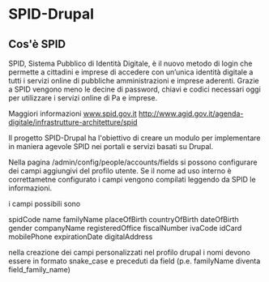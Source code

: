 # SPID-Drupal

## Cos'è SPID
SPID, Sistema Pubblico di Identità Digitale, è il nuovo metodo di login che permette a cittadini e imprese di accedere con un’unica identità digitale a tutti i servizi online di pubbliche amministrazioni e imprese aderenti.
Grazie a SPID vengono meno le decine di password, chiavi e codici necessari oggi per utilizzare i servizi online di Pa e imprese.

Maggiori informazioni 
www.spid.gov.it
http://www.agid.gov.it/agenda-digitale/infrastrutture-architetture/spid

Il progetto SPID-Drupal ha l'obiettivo di creare un modulo per implementare in maniera agevole SPID nei portali e servizi basati su Drupal.

Nella pagina /admin/config/people/accounts/fields si possono configurare dei campi aggiungivi del profilo utente. Se il nome ad uso interno è correttametne configurato 
i campi vengono compilati leggendo da SPID le informazioni. 

i campi possibili sono

spidCode
name
familyName
placeOfBirth
countryOfBirth
dateOfBirth
gender
companyName
registeredOffice
fiscalNumber
ivaCode
idCard
mobilePhone
expirationDate
digitalAddress

nella creazione dei campi personalizzati nel profilo drupal i nomi devono essere in formato snake_case e preceduti da field (p.e. familyName diventa field_family_name) 
